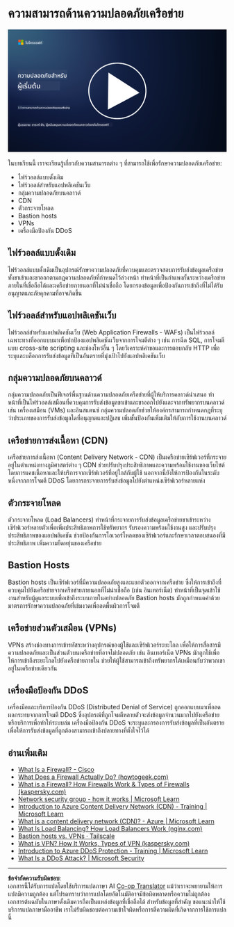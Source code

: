 <!--
CO_OP_TRANSLATOR_METADATA:
{
  "original_hash": "c3aba077bb98eebc925dd58d870229ab",
  "translation_date": "2025-09-03T23:33:28+00:00",
  "source_file": "3.3 Network security capabilities.md",
  "language_code": "th"
}
-->
# ความสามารถด้านความปลอดภัยเครือข่าย

[![Watch the video](../../translated_images/3-3_placeholder.1a1265ccd17434df15e62f7e405fd8fc6a956414505c1266772f33d926e17f22.th.png)](https://learn-video.azurefd.net/vod/player?id=b2a4a548-d129-4add-ba68-eca416ec65bc)

ในบทเรียนนี้ เราจะเรียนรู้เกี่ยวกับความสามารถต่าง ๆ ที่สามารถใช้เพื่อรักษาความปลอดภัยเครือข่าย:

 - ไฟร์วอลล์แบบดั้งเดิม
 - ไฟร์วอลล์สำหรับแอปพลิเคชันเว็บ
 - กลุ่มความปลอดภัยบนคลาวด์
 - CDN
 - ตัวกระจายโหลด
 - Bastion hosts
 - VPNs
 - เครื่องมือป้องกัน DDoS

## ไฟร์วอลล์แบบดั้งเดิม

ไฟร์วอลล์แบบดั้งเดิมเป็นอุปกรณ์รักษาความปลอดภัยที่ควบคุมและตรวจสอบการรับส่งข้อมูลเครือข่ายทั้งขาเข้าและขาออกตามกฎความปลอดภัยที่กำหนดไว้ล่วงหน้า ทำหน้าที่เป็นกำแพงกั้นระหว่างเครือข่ายภายในที่เชื่อถือได้และเครือข่ายภายนอกที่ไม่น่าเชื่อถือ โดยกรองข้อมูลเพื่อป้องกันการเข้าถึงที่ไม่ได้รับอนุญาตและภัยคุกคามที่อาจเกิดขึ้น

## ไฟร์วอลล์สำหรับแอปพลิเคชันเว็บ

ไฟร์วอลล์สำหรับแอปพลิเคชันเว็บ (Web Application Firewalls - WAFs) เป็นไฟร์วอลล์เฉพาะทางที่ออกแบบมาเพื่อปกป้องแอปพลิเคชันเว็บจากการโจมตีต่าง ๆ เช่น การฉีด SQL, การโจมตีแบบ cross-site scripting และช่องโหว่อื่น ๆ โดยวิเคราะห์คำขอและการตอบกลับ HTTP เพื่อระบุและบล็อกการรับส่งข้อมูลที่เป็นอันตรายที่มุ่งเป้าไปยังแอปพลิเคชันเว็บ

## กลุ่มความปลอดภัยบนคลาวด์

กลุ่มความปลอดภัยเป็นฟีเจอร์พื้นฐานด้านความปลอดภัยเครือข่ายที่ผู้ให้บริการคลาวด์นำเสนอ ทำหน้าที่เป็นไฟร์วอลล์เสมือนที่ควบคุมการรับส่งข้อมูลขาเข้าและขาออกไปยังและจากทรัพยากรบนคลาวด์ เช่น เครื่องเสมือน (VMs) และอินสแตนซ์ กลุ่มความปลอดภัยช่วยให้องค์กรสามารถกำหนดกฎที่ระบุว่าประเภทของการรับส่งข้อมูลใดที่อนุญาตและปฏิเสธ เพิ่มชั้นป้องกันเพิ่มเติมให้กับการใช้งานบนคลาวด์

## เครือข่ายการส่งเนื้อหา (CDN)

เครือข่ายการส่งเนื้อหา (Content Delivery Network - CDN) เป็นเครือข่ายเซิร์ฟเวอร์ที่กระจายอยู่ในตำแหน่งทางภูมิศาสตร์ต่าง ๆ CDN ช่วยปรับปรุงประสิทธิภาพและความพร้อมใช้งานของเว็บไซต์โดยการแคชเนื้อหาและให้บริการจากเซิร์ฟเวอร์ที่อยู่ใกล้กับผู้ใช้ นอกจากนี้ยังให้การป้องกันในระดับหนึ่งจากการโจมตี DDoS โดยการกระจายการรับส่งข้อมูลไปยังตำแหน่งเซิร์ฟเวอร์หลายแห่ง

## ตัวกระจายโหลด

ตัวกระจายโหลด (Load Balancers) ทำหน้าที่กระจายการรับส่งข้อมูลเครือข่ายขาเข้าระหว่างเซิร์ฟเวอร์หลายตัวเพื่อเพิ่มประสิทธิภาพการใช้ทรัพยากร รับรองความพร้อมใช้งานสูง และปรับปรุงประสิทธิภาพของแอปพลิเคชัน ช่วยป้องกันการโอเวอร์โหลดของเซิร์ฟเวอร์และรักษาเวลาตอบสนองที่มีประสิทธิภาพ เพิ่มความยืดหยุ่นของเครือข่าย

## Bastion Hosts

Bastion hosts เป็นเซิร์ฟเวอร์ที่มีความปลอดภัยสูงและแยกตัวออกจากเครือข่าย ซึ่งให้การเข้าถึงที่ควบคุมไปยังเครือข่ายจากเครือข่ายภายนอกที่ไม่น่าเชื่อถือ (เช่น อินเทอร์เน็ต) ทำหน้าที่เป็นจุดเข้าใช้งานสำหรับผู้ดูแลระบบเพื่อเข้าถึงระบบภายในอย่างปลอดภัย Bastion hosts มักถูกกำหนดค่าด้วยมาตรการรักษาความปลอดภัยที่เข้มงวดเพื่อลดพื้นผิวการโจมตี

## เครือข่ายส่วนตัวเสมือน (VPNs)

VPNs สร้างช่องทางการเข้ารหัสระหว่างอุปกรณ์ของผู้ใช้และเซิร์ฟเวอร์ระยะไกล เพื่อให้การสื่อสารมีความปลอดภัยและเป็นส่วนตัวบนเครือข่ายที่อาจไม่ปลอดภัย เช่น อินเทอร์เน็ต VPNs มักถูกใช้เพื่อให้การเข้าถึงระยะไกลไปยังเครือข่ายภายใน ช่วยให้ผู้ใช้สามารถเข้าถึงทรัพยากรได้เหมือนกับว่าพวกเขาอยู่ในเครือข่ายเดียวกัน

## เครื่องมือป้องกัน DDoS

เครื่องมือและบริการป้องกัน DDoS (Distributed Denial of Service) ถูกออกแบบมาเพื่อลดผลกระทบจากการโจมตี DDoS ซึ่งอุปกรณ์ที่ถูกโจมตีหลายตัวจะส่งข้อมูลจำนวนมากไปยังเครือข่ายหรือบริการเพื่อทำให้ระบบล่ม เครื่องมือป้องกัน DDoS จะระบุและกรองการรับส่งข้อมูลที่เป็นอันตราย เพื่อให้การรับส่งข้อมูลที่ถูกต้องสามารถเข้าถึงปลายทางที่ตั้งใจไว้ได้

## อ่านเพิ่มเติม

- [What Is a Firewall? - Cisco](https://www.cisco.com/c/en/us/products/security/firewalls/what-is-a-firewall.html#~types-of-firewalls)
- [What Does a Firewall Actually Do? (howtogeek.com)](https://www.howtogeek.com/144269/htg-explains-what-firewalls-actually-do/)
- [What is a Firewall? How Firewalls Work & Types of Firewalls (kaspersky.com)](https://www.kaspersky.com/resource-center/definitions/firewall)
- [Network security group - how it works | Microsoft Learn](https://learn.microsoft.com/azure/virtual-network/network-security-group-how-it-works)
- [Introduction to Azure Content Delivery Network (CDN) - Training | Microsoft Learn](https://learn.microsoft.com/training/modules/intro-to-azure-content-delivery-network/?WT.mc_id=academic-96948-sayoung)
- [What is a content delivery network (CDN)? - Azure | Microsoft Learn](https://learn.microsoft.com/azure/cdn/cdn-overview?WT.mc_id=academic-96948-sayoung)
- [What Is Load Balancing? How Load Balancers Work (nginx.com)](https://www.nginx.com/resources/glossary/load-balancing/)
- [Bastion hosts vs. VPNs · Tailscale](https://tailscale.com/learn/bastion-hosts-vs-vpns/)
- [What is VPN? How It Works, Types of VPN (kaspersky.com)](https://www.kaspersky.com/resource-center/definitions/what-is-a-vpn)
- [Introduction to Azure DDoS Protection - Training | Microsoft Learn](https://learn.microsoft.com/training/modules/introduction-azure-ddos-protection/?WT.mc_id=academic-96948-sayoung)
- [What Is a DDoS Attack? | Microsoft Security](https://www.microsoft.com/security/business/security-101/what-is-a-ddos-attack?WT.mc_id=academic-96948-sayoung)

---

**ข้อจำกัดความรับผิดชอบ**:  
เอกสารนี้ได้รับการแปลโดยใช้บริการแปลภาษา AI [Co-op Translator](https://github.com/Azure/co-op-translator) แม้ว่าเราจะพยายามให้การแปลมีความถูกต้อง แต่โปรดทราบว่าการแปลโดยอัตโนมัติอาจมีข้อผิดพลาดหรือความไม่ถูกต้อง เอกสารต้นฉบับในภาษาดั้งเดิมควรถือเป็นแหล่งข้อมูลที่เชื่อถือได้ สำหรับข้อมูลที่สำคัญ ขอแนะนำให้ใช้บริการแปลภาษามืออาชีพ เราไม่รับผิดชอบต่อความเข้าใจผิดหรือการตีความผิดที่เกิดจากการใช้การแปลนี้